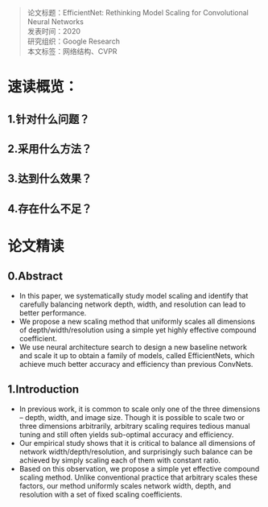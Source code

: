 >论文标题：EfficientNet: Rethinking Model Scaling for Convolutional Neural Networks  
发表时间：2020  
研究组织：Google Research      
本文标签：网络结构、CVPR


# 速读概览：
## 1.针对什么问题？ 
    
## 2.采用什么方法？  
    
## 3.达到什么效果？  
    
## 4.存在什么不足？



# 论文精读
## 0.Abstract
* In this paper, we systematically study model scaling and identify that carefully balancing network depth, width, and resolution can lead to better performance.
* We propose a new scaling method that uniformly scales all dimensions of depth/width/resolution using a simple yet highly effective compound coefficient.
* We use neural architecture search to design a new baseline network and scale it up to obtain a family of models, called EfficientNets, which achieve much better accuracy and efficiency than previous ConvNets.

## 1.Introduction
* In previous work, it is common to scale only one of the three dimensions – depth, width, and image size. Though it is possible to scale two or three dimensions arbitrarily, arbitrary scaling requires tedious manual tuning and still often yields sub-optimal accuracy and efficiency.
* Our empirical study shows that it is critical to balance all dimensions of network width/depth/resolution, and surprisingly such balance can be achieved by simply scaling each of them with constant ratio.
* Based on this observation, we propose a simple yet effective compound scaling method. Unlike conventional practice that arbitrary scales these factors, our method uniformly scales network width, depth, and resolution with a set of fixed scaling coefficients.

